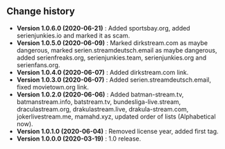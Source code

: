 Change history
--------------

* **Version 1.0.6.0 (2020-06-21)** : Added sportsbay.org, added serienjunkies.io and marked it as scam.
* **Version 1.0.5.0 (2020-06-09)** : Marked dirkstream.com as maybe dangerous, marked serien.streamdeutsch.email as maybe dangerous, added serienfreaks.org, serienjunkies.team, serienjunkies.org and serienfans.org.
* **Version 1.0.4.0 (2020-06-07)** : Added dirkstream.com link.
* **Version 1.0.3.0 (2020-06-07)** : Added serien.streamdeutsch.email, fixed movietown.org link.
* **Version 1.0.2.0 (2020-06-06)** : Added batman-stream.tv, batmanstream.info, batstream.tv, bundesliga-live.stream, draculastream.org, drakulastream.live, drakula-stream.com, jokerlivestream.me, mamahd.xyz, updated order of lists (Alphabetical now).
* **Version 1.0.1.0 (2020-06-04)** : Removed license year, added first tag.
* **Version 1.0.0.0 (2020-03-19)** : 1.0 release.